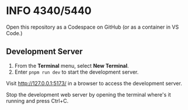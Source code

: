 # INFO 4340/5440

Open this repository as a Codespace on GitHub (or as a container in VS Code.)

## Development Server

1. From the **Terminal** menu, select **New Terminal**.
2. Enter `pnpm run dev` to start the development server.

Visit <http://127.0.0.1:5173/> in a browser to access the development server.

Stop the development web server by opening the terminal where's it running and press Ctrl+C.
